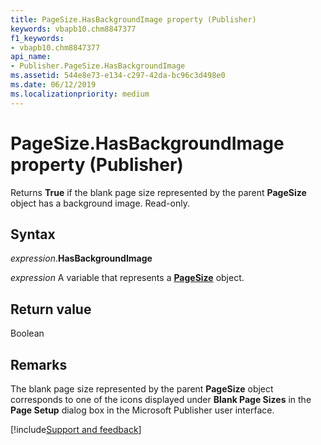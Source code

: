 ```yaml
---
title: PageSize.HasBackgroundImage property (Publisher)
keywords: vbapb10.chm8847377
f1_keywords:
- vbapb10.chm8847377
api_name:
- Publisher.PageSize.HasBackgroundImage
ms.assetid: 544e8e73-e134-c297-42da-bc96c3d498e0
ms.date: 06/12/2019
ms.localizationpriority: medium
---
```



# PageSize.HasBackgroundImage property (Publisher)

Returns **True** if the blank page size represented by the parent **PageSize** object has a background image. Read-only.


## Syntax

_expression_.**HasBackgroundImage**

_expression_ A variable that represents a **[PageSize](Publisher.PageSize.md)** object.


## Return value

Boolean


## Remarks

The blank page size represented by the parent **PageSize** object corresponds to one of the icons displayed under **Blank Page Sizes** in the **Page Setup** dialog box in the Microsoft Publisher user interface.


[!include[Support and feedback](~/includes/feedback-boilerplate.md)]